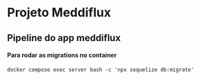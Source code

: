 # Projeto Meddiflux

## Pipeline do app meddiflux

#### Para rodar as migrations no container ####
```
docker compose exec server bash -c 'npx sequelize db:migrate'
```
